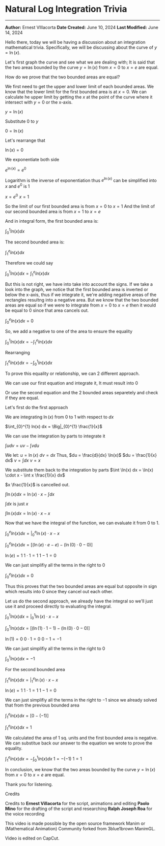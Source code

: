 <h1>Natural Log Integration Trivia</h1>
<span></span>

<hr>

**Author:** Ernest VIllacorta
**Date Created:** June 10, 2024
**Last Modified:** June 14, 2024

Hello there, today we will be having a discussion about an integration mathematical trivia. Specifically, we will be discussing about the curve of $y = \ln(x)$.

Let's first graph the curve and see what we are dealing with; It is said that the two areas bounded by the curve $y = \ln(x)$ from $x = 0$ to $x = e$ are equal.

How do we prove that the two bounded areas are equal?

We first need to get the upper and lower limit of each bounded areas.
We know that the lower limit for the first bounded area is at $x = 0$.
We can calculate he upper limit by getting the $x$ at the point of the curve where it intersect with $y = 0$ or the x-axis.

$y = \ln(x)$

Substitute $0$ to $y$

$0 = \ln(x)$

Let's rearrange that

$\ln(x) = 0$

We exponentiate both side

$e^{\ln(x)} = e^{0}$

Logarithm is the inverse of exponentiation thus $e^{\ln(x)}$ can be simplified into $x$ and $e^{0}$ is 1

$x = e^{0}$
$x = 1$

So the limit of our first bounded area is from $x = 0$ to $x = 1$
And the limit of our second bounded area is from $x = 1$ to $x = e$

And in integral form, the first bounded area is: 

$\int_{0}^{1} ln(x) dx$

The second bounded area is:

$\int_{1}^{e} ln(x) dx$

Therefore we could say

$\int_{0}^{1} ln(x) dx = \int_{1}^{e} ln(x) dx$

But this is not right, we have into take into account the signs.
If we take a look into the graph, we notice that the first bounded area is inverted or below the x-axis, thus if we integrate it, we're adding negative areas of the rectangles resultng into a negative area. But we know that the two bounded areas are equal so if we were to integrate from $x = 0$ to $x = e$ then it would be equal to $0$ since that area cancels out.

$\int_{0}^{e} ln(x) dx = 0$

So, we add a negative to one of the area to ensure the equality

$\int_{0}^{1} ln(x) dx = - \int_{1}^{e} ln(x) dx$

Rearranging

$\int_{1}^{e} ln(x) dx = -\int_{0}^{1} ln(x) dx$

To prove this equality or relationship, we can 2 different approach.

We can use our first equation and integrate it, It must result into $0$

Or use the second equation and the 2 bounded areas separetely and check if they are equal.

Let's first do the first approach

We are integrating $\ln(x)$ from $0$ to $1$ with respect to $dx$

$\int_{0}^{1} ln(x) dx = \Big|_{0}^{1} \frac{1}{x}$

We can use the integration by parts to integrate it

$\int u dv = uv - \int v du$

We let:
$u = \ln(x)$
$dv = dx$
Thus,
$du = \frac{d}{dx} \ln(x)$
$du = \frac{1}{x} dx$
$v = \int dx$
$v = x$

We substitute them back to the integration by parts
$\int \ln(x) dx = \ln(x) \cdot x - \int x \frac{1}{x} dx$

$x \frac{1}{x}$ is cancelled out.

$\int \ln(x) dx = \ln(x) \cdot x - \int dx$

$\int dx$ is just $x$

$\int \ln(x) dx = \ln(x) \cdot x - x$

Now that we have the integral of the function, we can evaluate it from $0$ to $1$.

$\int_{0}^{e} ln(x) dx = \Big|_{0}^{e} \ln(x) \cdot x - x$

$\int_{0}^{e} ln(x) dx = [(\ln(e) \cdot e - e) - (\ln(0) \cdot 0 - 0)]$

$\ln(e) = 1$
$1 \cdot 1 = 1$
$1 - 1 = 0$

We can just simplifiy all the terms in the right to $0$

$\int_{0}^{e} ln(x) dx = 0$

Thus this proves that the two bounded areas are equal but opposite in sign which results into $0$ since they cancel out each other.

Let us do the second approach, we already have the integral so we'll just use it and proceed directly to evaluating the integral.

$\int_{0}^{1} ln(x) dx = \Big|_{0}^{1} \ln(x) \cdot x - x$

$\int_{0}^{1} ln(x) dx = [(\ln(1) \cdot 1 - 1) - (\ln(0) \cdot 0 - 0)]$

$\ln(1) = 0$
$0 \cdot 1 = 0$
$0 - 1 = -1$

We can just simplifiy all the terms in the right to $0$

$\int_{0}^{1} ln(x) dx = -1$

For the second bounded area

$\int_{1}^{e} ln(x) dx = \Big|_{1}^{e} \ln(x) \cdot x - x$

$\ln(e) = 1$
$1 \cdot 1 = 1$
$1 - 1 = 0$

We can just simplifiy all the terms in the right to $-1$ since we already solved that from the previous bounded area

$\int_{1}^{e} ln(x) dx = [0 - (-1)]$

$\int_{1}^{e} ln(x) dx = 1$

We calculated the area of 1 sq. units and the first bounded area is negative. We can substitue back our answer to the equation we wrote to prove the equality.

$\int_{1}^{e} ln(x) dx = -\int_{0}^{1} ln(x) dx$
$1 = -(-1)$
$1 = 1$

In conclusion, we know that the two areas bounded by the curve $y = \ln(x)$ from $x=0$ to $x=e$ are equal.

Thank you for listening.

Credits

Credits to 
**Ernest Villacorta** for the script, animations and editing
**Paolo Mino** for the drafting of the script and researching
**Ralph Joseph Roa** for the voice recording

This video is made possible by the open source framework Manim or (Mathematical Animation) Community forked from 3blue1brown ManimGL.

Video is edited on CapCut.
